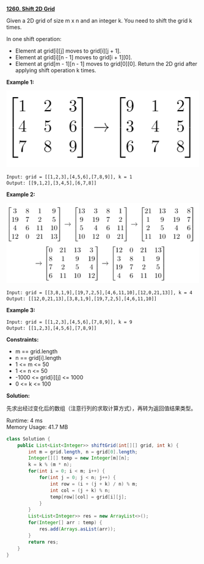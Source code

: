 **[1260. Shift 2D Grid](https://leetcode.com/problems/shift-2d-grid/)**

Given a 2D grid of size m x n and an integer k. You need to shift the grid k times.

In one shift operation:

* Element at grid[i][j] moves to grid[i][j + 1].
* Element at grid[i][n - 1] moves to grid[i + 1][0].
* Element at grid[m - 1][n - 1] moves to grid[0][0].
Return the 2D grid after applying shift operation k times.
 
**Example 1:**

![](./png/1260_1.png)

```
Input: grid = [[1,2,3],[4,5,6],[7,8,9]], k = 1
Output: [[9,1,2],[3,4,5],[6,7,8]]

```

**Example 2:**

![](./png/1260_2.png)

```
Input: grid = [[3,8,1,9],[19,7,2,5],[4,6,11,10],[12,0,21,13]], k = 4
Output: [[12,0,21,13],[3,8,1,9],[19,7,2,5],[4,6,11,10]]
```

**Example 3:**

```
Input: grid = [[1,2,3],[4,5,6],[7,8,9]], k = 9
Output: [[1,2,3],[4,5,6],[7,8,9]]
```

**Constraints:**

* m == grid.length
* n == grid[i].length
* 1 <= m <= 50
* 1 <= n <= 50
* -1000 <= grid[i][j] <= 1000
* 0 <= k <= 100

**Solution:**

先求出经过变化后的数组（注意行列的求取计算方式），再转为返回值结果类型。

Runtime: 4 ms<br/>
Memory Usage: 41.7 MB

```java
class Solution {
    public List<List<Integer>> shiftGrid(int[][] grid, int k) {
        int m = grid.length, n = grid[0].length;
        Integer[][] temp = new Integer[m][n];
        k = k % (m * n);
        for(int i = 0; i < m; i++) {
            for(int j = 0; j < n; j++) {
                int row = (i + (j + k) / n) % m;
                int col = (j + k) % n;
                temp[row][col] = grid[i][j];
            }
        }
        List<List<Integer>> res = new ArrayList<>();
        for(Integer[] arr : temp) {
            res.add(Arrays.asList(arr));
        }
        return res;
    }
}

```
